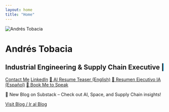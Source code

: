 ```yaml
---
layout: home
title: "Home"
---
```


<div class="flex flex-col items-center justify-center text-center space-y-6 mt-8 px-4">
  <div class="home-headshot">
    <img src="{{ site.baseurl }}/Andres%20Tobacia%20Professional%20Headshot.jpg" alt="Andrés Tobacia" class="w-40 sm:w-56 md:w-64 rounded-full shadow-lg cursor-pointer mx-auto">
  </div>

  <h1 class="text-2xl sm:text-3xl font-bold text-blue-300">Andrés Tobacia</h1>
  <h2 class="text-base sm:text-lg md:text-xl font-medium text-gray-200 typewriter px-2">
    Industrial Engineering & Supply Chain Executive | AI-Powered Manufacturing & Space Exploration
  </h2>

  <div class="flex flex-col sm:flex-row flex-wrap justify-center gap-3 mt-4 w-full max-w-2xl px-2">
    <a href="{{ site.baseurl }}/contact.html" class="bg-blue-500 hover:bg-blue-600 text-white font-bold py-2 px-4 rounded text-center">Contact Me</a>
    <a href="https://www.linkedin.com/in/jatobacia/" target="_blank" class="bg-blue-500 hover:bg-blue-600 text-white font-bold py-2 px-4 rounded text-center">LinkedIn</a>
    <a href="{{ site.baseurl }}/Andres_Tobacia_AI_Resume_EN.pdf" class="bg-blue-500 hover:bg-blue-600 text-white font-bold py-2 px-4 rounded text-center">📄 AI Resume Teaser (English)</a>
    <a href="{{ site.baseurl }}/Andres_Tobacia_AI_Resume_ES.pdf" class="bg-blue-500 hover:bg-blue-600 text-white font-bold py-2 px-4 rounded text-center">📄 Resumen Ejecutivo IA (Español)</a>
    <a href="https://calendly.com/yotangoflow" target="_blank" class="bg-blue-500 hover:bg-blue-600 text-white font-bold py-2 px-4 rounded text-center">📅 Book Me to Speak</a>
  </div>
</div>

<!-- Blog Banner -->
<div class="bg-gray-800 text-center p-4 mt-8 rounded-lg shadow-lg max-w-2xl mx-auto">
  <p class="text-blue-300 font-semibold">
    🧠 New Blog on Substack – Check out AI, Space, and Supply Chain insights!
  </p>
  <a href="{{ site.baseurl }}/blog.html" class="inline-block mt-2 bg-blue-500 hover:bg-blue-600 text-white font-bold py-2 px-4 rounded">
    Visit Blog / Ir al Blog
  </a>
</div>

<script>
document.addEventListener('DOMContentLoaded', () => {
  const el = document.querySelector('.typewriter');
  const text = el.textContent;
  el.textContent = '';
  let i = 0;
  const type = () => {
    if (i < text.length) {
      el.textContent += text.charAt(i);
      i++;
      setTimeout(type, 50);
    }
  };
  type();
});

document.querySelectorAll('.home-headshot img').forEach(img => {
  img.addEventListener('click', function() {
    const overlay = document.createElement('div');
    overlay.style.position = 'fixed';
    overlay.style.top = 0;
    overlay.style.left = 0;
    overlay.style.width = '100%';
    overlay.style.height = '100%';
    overlay.style.background = 'rgba(0,0,0,0.9)';
    overlay.style.display = 'flex';
    overlay.style.alignItems = 'center';
    overlay.style.justifyContent = 'center';
    overlay.style.zIndex = 9999;

    const fullImg = document.createElement('img');
    fullImg.src = this.src;
    fullImg.style.maxWidth = '90%';
    fullImg.style.maxHeight = '90%';
    fullImg.style.borderRadius = '8px';
    fullImg.style.boxShadow = '0 0 25px rgba(0,255,255,0.8)';

    overlay.appendChild(fullImg);
    overlay.addEventListener('click', () => document.body.removeChild(overlay));

    document.body.appendChild(overlay);
  });
});
</script>

<style>
.typewriter {
  border-right: 2px solid #38bdf8;
  white-space: nowrap;
  overflow: hidden;
}
</style>

